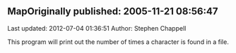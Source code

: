 ## MapOriginally published: 2005-11-21 08:56:47 
Last updated: 2012-07-04 01:36:51 
Author: Stephen Chappell 
 
This program will print out the number of times a character is found in a file.